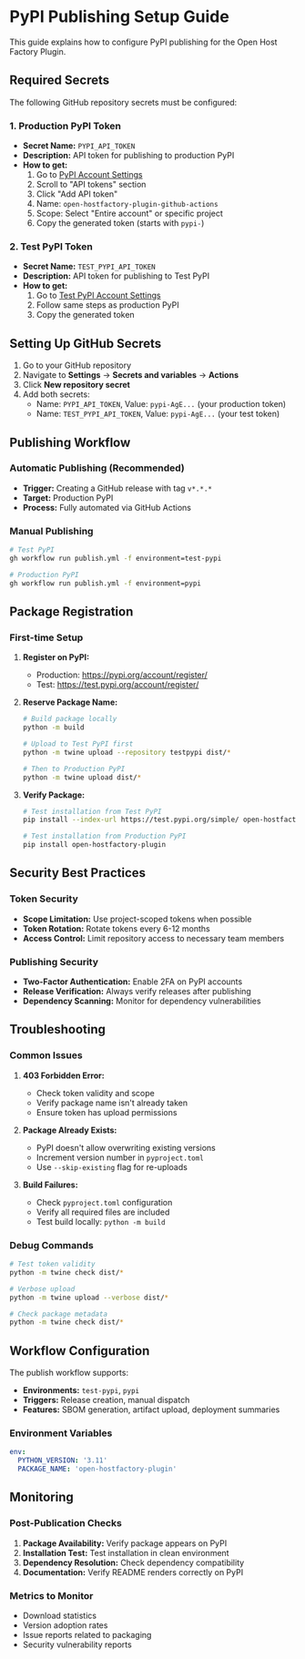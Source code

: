 # PyPI Publishing Setup Guide

This guide explains how to configure PyPI publishing for the Open Host Factory Plugin.

## Required Secrets

The following GitHub repository secrets must be configured:

### 1. Production PyPI Token
- **Secret Name:** `PYPI_API_TOKEN`
- **Description:** API token for publishing to production PyPI
- **How to get:**
  1. Go to [PyPI Account Settings](https://pypi.org/manage/account/)
  2. Scroll to "API tokens" section
  3. Click "Add API token"
  4. Name: `open-hostfactory-plugin-github-actions`
  5. Scope: Select "Entire account" or specific project
  6. Copy the generated token (starts with `pypi-`)

### 2. Test PyPI Token
- **Secret Name:** `TEST_PYPI_API_TOKEN`
- **Description:** API token for publishing to Test PyPI
- **How to get:**
  1. Go to [Test PyPI Account Settings](https://test.pypi.org/manage/account/)
  2. Follow same steps as production PyPI
  3. Copy the generated token

## Setting Up GitHub Secrets

1. Go to your GitHub repository
2. Navigate to **Settings** → **Secrets and variables** → **Actions**
3. Click **New repository secret**
4. Add both secrets:
   - Name: `PYPI_API_TOKEN`, Value: `pypi-AgE...` (your production token)
   - Name: `TEST_PYPI_API_TOKEN`, Value: `pypi-AgE...` (your test token)

## Publishing Workflow

### Automatic Publishing (Recommended)
- **Trigger:** Creating a GitHub release with tag `v*.*.*`
- **Target:** Production PyPI
- **Process:** Fully automated via GitHub Actions

### Manual Publishing
```bash
# Test PyPI
gh workflow run publish.yml -f environment=test-pypi

# Production PyPI  
gh workflow run publish.yml -f environment=pypi
```

## Package Registration

### First-time Setup
1. **Register on PyPI:**
   - Production: https://pypi.org/account/register/
   - Test: https://test.pypi.org/account/register/

2. **Reserve Package Name:**
   ```bash
   # Build package locally
   python -m build

   # Upload to Test PyPI first
   python -m twine upload --repository testpypi dist/*

   # Then to Production PyPI
   python -m twine upload dist/*
   ```

3. **Verify Package:**
   ```bash
   # Test installation from Test PyPI
   pip install --index-url https://test.pypi.org/simple/ open-hostfactory-plugin

   # Test installation from Production PyPI
   pip install open-hostfactory-plugin
   ```

## Security Best Practices

### Token Security
- **Scope Limitation:** Use project-scoped tokens when possible
- **Token Rotation:** Rotate tokens every 6-12 months
- **Access Control:** Limit repository access to necessary team members

### Publishing Security
- **Two-Factor Authentication:** Enable 2FA on PyPI accounts
- **Release Verification:** Always verify releases after publishing
- **Dependency Scanning:** Monitor for dependency vulnerabilities

## Troubleshooting

### Common Issues

1. **403 Forbidden Error:**
   - Check token validity and scope
   - Verify package name isn't already taken
   - Ensure token has upload permissions

2. **Package Already Exists:**
   - PyPI doesn't allow overwriting existing versions
   - Increment version number in `pyproject.toml`
   - Use `--skip-existing` flag for re-uploads

3. **Build Failures:**
   - Check `pyproject.toml` configuration
   - Verify all required files are included
   - Test build locally: `python -m build`

### Debug Commands
```bash
# Test token validity
python -m twine check dist/*

# Verbose upload
python -m twine upload --verbose dist/*

# Check package metadata
python -m twine check dist/*
```

## Workflow Configuration

The publish workflow supports:
- **Environments:** `test-pypi`, `pypi`
- **Triggers:** Release creation, manual dispatch
- **Features:** SBOM generation, artifact upload, deployment summaries

### Environment Variables
```yaml
env:
  PYTHON_VERSION: '3.11'
  PACKAGE_NAME: 'open-hostfactory-plugin'
```

## Monitoring

### Post-Publication Checks
1. **Package Availability:** Verify package appears on PyPI
2. **Installation Test:** Test installation in clean environment
3. **Dependency Resolution:** Check dependency compatibility
4. **Documentation:** Verify README renders correctly on PyPI

### Metrics to Monitor
- Download statistics
- Version adoption rates
- Issue reports related to packaging
- Security vulnerability reports
